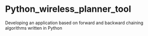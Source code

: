 # Python_wireless_planner_tool
Developing an application based on forward and backward chaining algorithms written in Python
